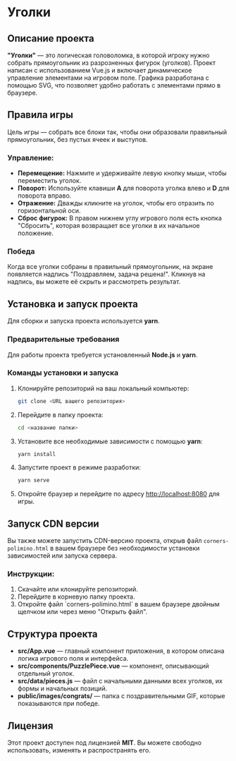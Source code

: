 # Уголки

## Описание проекта

**"Уголки"** — это логическая головоломка, в которой игроку нужно собрать прямоугольник из разрозненных фигурок (уголков). Проект написан с использованием Vue.js и включает динамическое управление элементами на игровом поле. Графика разработана с помощью SVG, что позволяет удобно работать с элементами прямо в браузере.

## Правила игры

Цель игры — собрать все блоки так, чтобы они образовали правильный прямоугольник, без пустых ячеек и выступов.

### Управление:
- **Перемещение:** Нажмите и удерживайте левую кнопку мыши, чтобы переместить уголок.
- **Поворот:** Используйте клавиши **A** для поворота уголка влево и **D** для поворота вправо.
- **Отражение:** Дважды кликните на уголок, чтобы его отразить по горизонтальной оси.
- **Сброс фигурок:** В правом нижнем углу игрового поля есть кнопка "Сбросить", которая возвращает все уголки в их начальное положение.

### Победа
Когда все уголки собраны в правильный прямоугольник, на экране появляется надпись "Поздравляем, задача решена!". Кликнув на надпись, вы можете её скрыть и рассмотреть результат.

## Установка и запуск проекта

Для сборки и запуска проекта используется **yarn**.

### Предварительные требования

Для работы проекта требуется установленный **Node.js** и **yarn**.

### Команды установки и запуска

1. Клонируйте репозиторий на ваш локальный компьютер:
   ```bash
   git clone <URL вашего репозитория>
   ```
2. Перейдите в папку проекта:
   ```bash
   cd <название папки>
   ```
3. Установите все необходимые зависимости с помощью **yarn**:
   ```bash
   yarn install
   ```
4. Запустите проект в режиме разработки:
   ```bash
   yarn serve
   ```
5. Откройте браузер и перейдите по адресу [http://localhost:8080](http://localhost:8080) для игры.

## Запуск CDN версии

Вы также можете запустить CDN-версию проекта, открыв файл `corners-polimino.html` в вашем браузере без необходимости установки зависимостей или запуска сервера.

### Инструкции:

1. Скачайте или клонируйте репозиторий.
2. Перейдите в корневую папку проекта.
3. Откройте файл \`corners-polimino.html\` в вашем браузере двойным щелчком или через меню "Открыть файл".

## Структура проекта

- **src/App.vue** — главный компонент приложения, в котором описана логика игрового поля и интерфейса.
- **src/components/PuzzlePiece.vue** — компонент, описывающий отдельный уголок.
- **src/data/pieces.js** — файл с начальными данными всех уголков, их формы и начальных позиций.
- **public/images/congrats/** — папка с поздравительными GIF, которые показываются при победе.

## Лицензия

Этот проект доступен под лицензией **MIT**. Вы можете свободно использовать, изменять и распространять его.
